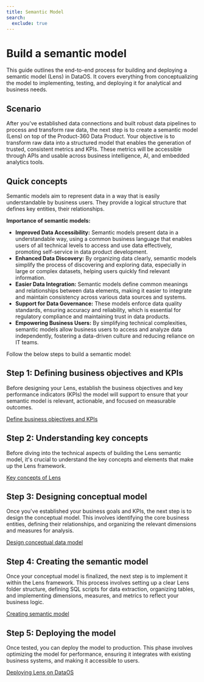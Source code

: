 ```yaml
---
title: Semantic Model
search:
  exclude: true
---
```

# Build a semantic model 

This guide outlines the end-to-end process for building and deploying a semantic model (Lens) in DataOS. It covers everything from conceptualizing the model to implementing, testing, and deploying it for analytical and business needs.

## Scenario

After you've established data connections and built robust data pipelines to process and transform raw data, the next step is to create a semantic model (Lens) on top of the Product-360 Data Product. Your objective is to transform raw data into a structured model that enables the generation of trusted, consistent metrics and KPIs. These metrics will be accessible through APIs and usable across business intelligence, AI, and embedded analytics tools.

## Quick concepts

Semantic models aim to represent data in a way that is easily understandable by business users. They provide a logical structure that defines key entities, their relationships.

**Importance of semantic models:**

- **Improved Data Accessibility:** Semantic models present data in a understandable way, using a common business language that enables users of all technical levels to access and use data effectively, promoting self-service in data product development.
- **Enhanced Data Discovery:** By organizing data clearly, semantic models simplify the process of discovering and exploring data, especially in large or complex datasets, helping users quickly find relevant information.
- **Easier Data Integration:** Semantic models define common meanings and relationships between data elements, making it easier to integrate and maintain consistency across various data sources and systems.
- **Support for Data Governance:** These models enforce data quality standards, ensuring accuracy and reliability, which is essential for regulatory compliance and maintaining trust in data products.
- **Empowering Business Users:** By simplifying technical complexities, semantic models allow business users to access and analyze data independently, fostering a data-driven culture and reducing reliance on IT teams.

Follow the below steps to build a semantic model:

## Step 1: Defining business objectives and KPIs

Before designing your Lens, establish the business objectives and key performance indicators (KPIs) the model will support to ensure that your semantic model is relevant, actionable, and focused on measurable outcomes.

[Define business objectives and KPIs](/learn/dp_developer_learn_track/create_semantic_model/define_business_objective/)

## Step 2: Understanding key concepts 

Before diving into the technical aspects of building the Lens semantic model, it's crucial to understand the key concepts and elements that make up the Lens framework.

[Key concepts of Lens](/learn/dp_developer_learn_track/create_semantic_model/key_concepts_of_lens/) 

## Step 3: Designing conceptual model

Once you've established your business goals and KPIs, the next step is to design the conceptual model. This involves identifying the core business entities, defining their relationships, and organizing the relevant dimensions and measures for analysis.

[Design conceptual data model](/learn/dp_developer_learn_track/create_semantic_model/design_conceptual_model/)

## Step 4: Creating the semantic model

Once your conceptual model is finalized, the next step is to implement it within the Lens framework. This process involves setting up a clear Lens folder structure, defining SQL scripts for data extraction, organizing tables, and implementing dimensions, measures, and metrics to reflect your business logic.


[Creating semantic model](/learn/dp_developer_learn_track/create_semantic_model/create_lens_folder/) 


<!-- ## Step 5: Testing the model

After implementing the model, you must test it to ensure the data flows correctly and the relationships work as expected. Testing ensures that the model provides accurate and reliable metrics for decision-making. This is an optional step. However, we recommend testing the Lens in the local or development environment before deploying it on DataOS. 

[Test Lens locally](/learn/dp_developer_learn_track/create_semantic_model/testing_lens/)  -->


## Step 5: Deploying the model

Once tested, you can deploy the model to production. This phase involves optimizing the model for performance, ensuring it integrates with existing business systems, and making it accessible to users.

[Deploying Lens on DataOS](/learn/dp_developer_learn_track/create_semantic_model/deploy_lens_on_dataos/) 




